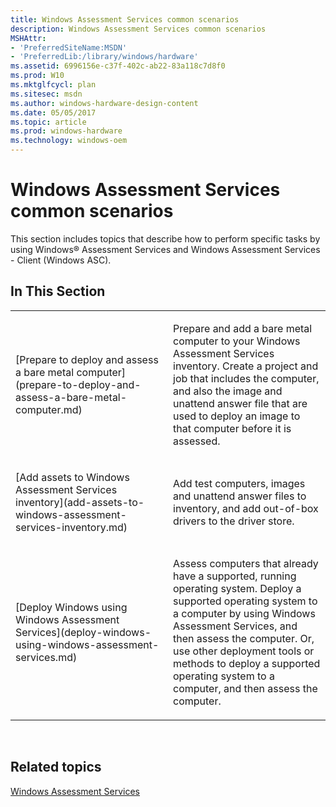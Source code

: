 ```yaml
---
title: Windows Assessment Services common scenarios
description: Windows Assessment Services common scenarios
MSHAttr:
- 'PreferredSiteName:MSDN'
- 'PreferredLib:/library/windows/hardware'
ms.assetid: 6996156e-c37f-402c-ab22-83a118c7d8f0
ms.prod: W10
ms.mktglfcycl: plan
ms.sitesec: msdn
ms.author: windows-hardware-design-content
ms.date: 05/05/2017
ms.topic: article
ms.prod: windows-hardware
ms.technology: windows-oem
---
```


# Windows Assessment Services common scenarios


This section includes topics that describe how to perform specific tasks by using Windows® Assessment Services and Windows Assessment Services - Client (Windows ASC).

## In This Section


<table>
<colgroup>
<col width="50%" />
<col width="50%" />
</colgroup>
<tbody>
<tr class="odd">
<td><p>[Prepare to deploy and assess a bare metal computer](prepare-to-deploy-and-assess-a-bare-metal-computer.md)</p></td>
<td><p>Prepare and add a bare metal computer to your Windows Assessment Services inventory. Create a project and job that includes the computer, and also the image and unattend answer file that are used to deploy an image to that computer before it is assessed.</p></td>
</tr>
<tr class="even">
<td><p>[Add assets to Windows Assessment Services inventory](add-assets-to-windows-assessment-services-inventory.md)</p></td>
<td><p>Add test computers, images and unattend answer files to inventory, and add out-of-box drivers to the driver store.</p></td>
</tr>
<tr class="odd">
<td><p>[Deploy Windows using Windows Assessment Services](deploy-windows-using-windows-assessment-services.md)</p></td>
<td><p>Assess computers that already have a supported, running operating system. Deploy a supported operating system to a computer by using Windows Assessment Services, and then assess the computer. Or, use other deployment tools or methods to deploy a supported operating system to a computer, and then assess the computer.</p></td>
</tr>
</tbody>
</table>

 

## Related topics


[Windows Assessment Services](windows-assessment-services-technical-reference.md)

 

 







